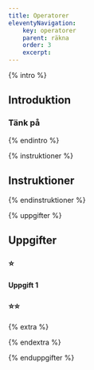 ```yaml
---
title: Operatorer
eleventyNavigation:
    key: operatorer
    parent: räkna
    order: 3
    excerpt: 
---
```

{% intro %}

## Introduktion


### Tänk på



{% endintro %}

{% instruktioner %}

## Instruktioner


{% endinstruktioner %}

{% uppgifter %}

## Uppgifter
### ⭐
#### Uppgift 1



### ⭐⭐

{% extra %}




{% endextra %}

{% enduppgifter %}